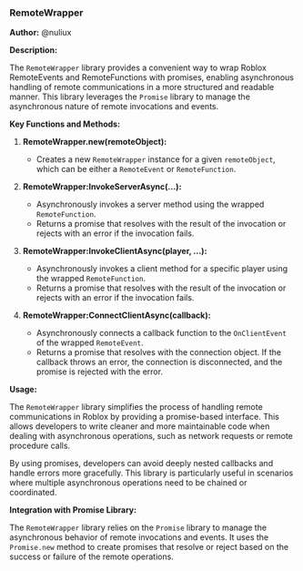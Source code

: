 ### RemoteWrapper

**Author:** @nuliux

**Description:**

The `RemoteWrapper` library provides a convenient way to wrap Roblox RemoteEvents and RemoteFunctions with promises, enabling asynchronous handling of remote communications in a more structured and readable manner. This library leverages the `Promise` library to manage the asynchronous nature of remote invocations and events.

**Key Functions and Methods:**

1. **RemoteWrapper.new(remoteObject):**
   - Creates a new `RemoteWrapper` instance for a given `remoteObject`, which can be either a `RemoteEvent` or `RemoteFunction`.

2. **RemoteWrapper:InvokeServerAsync(...):**
   - Asynchronously invokes a server method using the wrapped `RemoteFunction`.
   - Returns a promise that resolves with the result of the invocation or rejects with an error if the invocation fails.

3. **RemoteWrapper:InvokeClientAsync(player, ...):**
   - Asynchronously invokes a client method for a specific player using the wrapped `RemoteFunction`.
   - Returns a promise that resolves with the result of the invocation or rejects with an error if the invocation fails.

4. **RemoteWrapper:ConnectClientAsync(callback):**
   - Asynchronously connects a callback function to the `OnClientEvent` of the wrapped `RemoteEvent`.
   - Returns a promise that resolves with the connection object. If the callback throws an error, the connection is disconnected, and the promise is rejected with the error.

**Usage:**

The `RemoteWrapper` library simplifies the process of handling remote communications in Roblox by providing a promise-based interface. This allows developers to write cleaner and more maintainable code when dealing with asynchronous operations, such as network requests or remote procedure calls.

By using promises, developers can avoid deeply nested callbacks and handle errors more gracefully. This library is particularly useful in scenarios where multiple asynchronous operations need to be chained or coordinated.

**Integration with Promise Library:**

The `RemoteWrapper` library relies on the `Promise` library to manage the asynchronous behavior of remote invocations and events. It uses the `Promise.new` method to create promises that resolve or reject based on the success or failure of the remote operations.